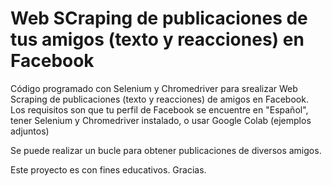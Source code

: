 # Web SCraping de publicaciones de tus amigos (texto y reacciones) en Facebook
Código programado con Selenium y Chromedriver para srealizar Web Scraping de publicaciones (texto y reacciones) de amigos en Facebook. Los requisitos son que tu perfil de Facebook
se encuentre en "Español", tener Selenium y Chromedriver instalado, o usar Google Colab (ejemplos adjuntos)

Se puede realizar un bucle para obtener publicaciones de diversos amigos.

Este proyecto es con fines educativos. Gracias.
